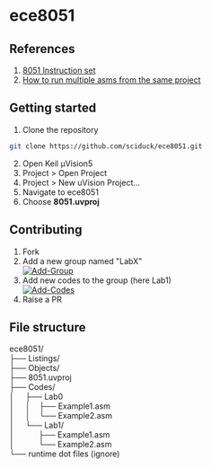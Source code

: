 # ece8051
## References 
1. [8051 Instruction set](https://www.win.tue.nl/~aeb/comp/8051/set8051.html#51da)
2. [How to run multiple asms from the same project](https://www.keil.com/support/docs/1902.htm) 

## Getting started 
1. Clone the repository 
```bash
git clone https://github.com/sciduck/ece8051.git
```
2. Open Keil µVision5 
3. Project > Open Project
2. Project > New uVision Project...
3. Navigate to ece8051
4. Choose <b>8051.uvproj</b> <br>
## Contributing
1. Fork 
2. Add a new group named "LabX" <br>
<a href="https://imgbb.com/"><img src="https://i.ibb.co/svggfQb/Add-Group.png" alt="Add-Group" border="0"></a>
3. Add new codes to the group (here Lab1) <br>
<a href="https://ibb.co/wZHgZtD"><img src="https://i.ibb.co/twfKwRy/Add-Codes.png" alt="Add-Codes" border="0"></a><br />
4. Raise a PR


## File structure
ece8051/ <br> 
├── Listings/ <br>
├── Objects/ <br>
├── 8051.uvproj <br>
├── Codes/ <br>
│&nbsp;&nbsp;&nbsp;&nbsp;&nbsp;├── Lab0 <br>
│&nbsp;&nbsp;&nbsp;&nbsp;&nbsp;│&nbsp;&nbsp;&nbsp;&nbsp;├── Example1.asm <br>
│&nbsp;&nbsp;&nbsp;&nbsp;&nbsp;│&nbsp;&nbsp;&nbsp;&nbsp;└── Example2.asm <br>
│&nbsp;&nbsp;&nbsp;&nbsp;&nbsp;└── Lab1/ <br>
│&nbsp;&nbsp;&nbsp;&nbsp;&nbsp;&nbsp;&nbsp;&nbsp;&nbsp;&nbsp;  ├── Example1.asm <br>
│&nbsp;&nbsp;&nbsp;&nbsp;&nbsp;&nbsp;&nbsp;&nbsp;&nbsp;&nbsp;  └── Example2.asm <br>
└── runtime dot files (ignore) <br> 
